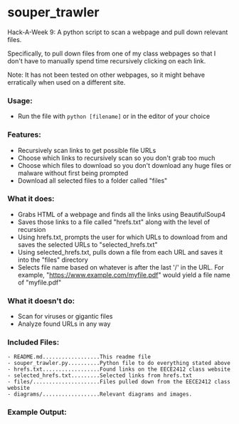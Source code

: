 # souper_trawler
Hack-A-Week 9: A python script to scan a webpage and pull down relevant files.

Specifically, to pull down files from one of my class webpages so that I don't
have to manually spend time recursively clicking on each link. 

Note: It has not been tested on other webpages, so it might behave erratically
when used on a different site.

### Usage:
- Run the file with `python [filename]` or in the editor of your choice 

### Features:
- Recursively scan links to get possible file URLs
- Choose which links to recursively scan so you don't grab too much
- Choose which files to download so you don't download any huge files or
malware without first being prompted
- Download all selected files to a folder called "files"

### What it does:
- Grabs HTML of a webpage and finds all the links using BeautifulSoup4
- Saves those links to a file called "hrefs.txt" along with the level of recursion
- Using hrefs.txt, prompts the user for which URLs to download from and saves
the selected URLs to "selected_hrefs.txt"
- Using selected_hrefs.txt, pulls down a file from each URL and saves it into
the "files" directory
- Selects file name based on whatever is after the last '/' in the URL. For
example, "https://www.example.com/myfile.pdf" would yield a file name of
"myfile.pdf"

### What it doesn't do:
- Scan for viruses or gigantic files
- Analyze found URLs in any way

### Included Files:
```
- README.md..................This readme file
- souper_trawler.py..........Python file to do everything stated above
- hrefs.txt..................Found links on the EECE2412 class website
- selected_hrefs.txt.........Selected links from hrefs.txt
- files/.....................Files pulled down from the EECE2412 class website
- diagrams/..................Relevant diagrams and images.
```
### Example Output:

